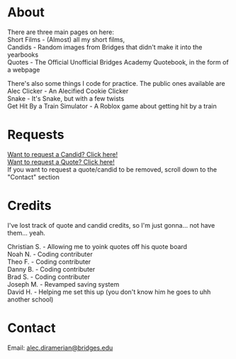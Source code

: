 # About
There are three main pages on here:<br>
Short Films - (Almost) all my short films,<br>
Candids - Random images from Bridges that didn't make it into the yearbooks<br>
Quotes - The Official Unofficial Bridges Academy Quotebook, in the form of a webpage<br>

There's also some things I code for practice. The public ones available are<br>
Alec Clicker - An Alecified Cookie Clicker<br>
Snake - It's Snake, but with a few twists<br>
Get Hit By a Train Simulator - A Roblox game about getting hit by a train<br>


# Requests
[Want to request a Candid? Click here!]<br>
[Want to request a Quote? Click here!]<br>
If you want to request a quote/candid to be removed, scroll down to the "Contact" section<br>
# Credits
I've lost track of quote and candid credits, so I'm just gonna... not have them... yeah.<br>

Christian S. - Allowing me to yoink quotes off his quote board<br>
Noah N. - Coding contributer<br>
Theo F. - Coding contributer<br>
Danny B. - Coding contributer<br>
Brad S. - Coding contributer<br>
Joseph M. - Revamped saving system<br>
David H. - Helping me set this up (you don't know him he goes to uhh another school)<br>


# Contact
Email: alec.diramerian@bridges.edu<br>

[want to request a candid? click here!]: https://forms.gle/z2F7er1nemraYQyr6
[want to request a quote? click here!]: https://forms.gle/FW84K2qrrsttKQ1A9
